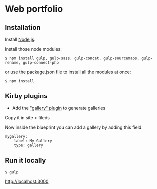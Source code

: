 # Web portfolio

## Installation

Install [Node.js](https://nodejs.org/en/).

Install those node modules:

```
$ npm install gulp, gulp-sass, gulp-concat, gulp-sourcemaps, gulp-rename, gulp-connect-php
```

or use the package.json file to install all the modules at once:

```
$ npm install
```

## Kirby plugins

- Add the ["gallery" plugin](https://github.com/TimOetting/kirby-gallery) to generate galleries

Copy it in site > fileds

Now inside the blueprint you can add a gallery by adding this field:

```
mygallery:
    label: My Gallery
    type: gallery
```

## Run it locally

```
$ gulp
```

[http://localhost:3000](http://localhost:3000)